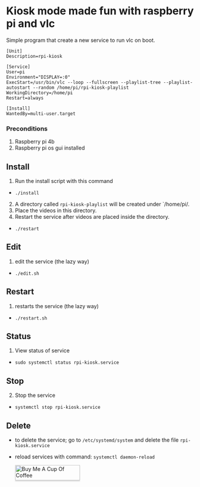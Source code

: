 # Kiosk mode made fun with raspberry pi and vlc

Simple program that create a new service to run vlc on boot.

```
[Unit]
Description=rpi-kiosk

[Service]
User=pi
Environment="DISPLAY=:0"
ExecStart=/usr/bin/vlc --loop --fullscreen --playlist-tree --playlist-autostart --random /home/pi/rpi-kiosk-playlist
WorkingDirectory=/home/pi
Restart=always

[Install]
WantedBy=multi-user.target
```

### Preconditions
1. Raspberry pi 4b
2. Raspberry pi os gui installed

## Install
1. Run the install script with this command 
- `./install`
2. A directory called `rpi-kiosk-playlist` will be created under `/home/pi/.
3. Place the videos in this directory.
4. Restart the service after videos are placed inside the directory.
- `./restart`

## Edit
1. edit the service (the lazy way)
- `./edit.sh`

## Restart
1. restarts the service (the lazy way)
- `./restart.sh`

## Status
1. View status of service
- `sudo systemctl status rpi-kiosk.service`

## Stop
2. Stop the service
- `systemctl stop rpi-kiosk.service`

## Delete
- to delete the service; go to `/etc/systemd/system` and delete the file `rpi-kiosk.service`
- reload services with command: `systemctl daemon-reload`






	<a href="https://www.buymeacoffee.com/heggland" target="_blank"><img src="https://www.buymeacoffee.com/assets/img/custom_images/orange_img.png" alt="Buy Me A Cup Of 		Coffee" style="height: 41px !important;width: 174px !important;box-shadow: 0px 3px 2px 0px rgba(190, 190, 190, 0.5) !important;-webkit-box-shadow: 0px 3px 2px 0px 		rgba(190, 190, 190, 0.5) !important;" ></a>

